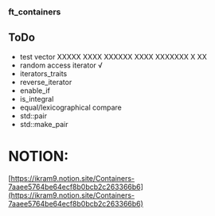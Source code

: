 ### ft_containers

## ToDo 
* test vector XXXXX XXXX XXXXXX XXXX XXXXXXX X XX
* random access iterator √
* iterators_traits
* reverse_iterator
* enable_if
* is_integral
* equal/lexicographical compare
* std::pair
* std::make_pair


# NOTION:
[https://ikram9.notion.site/Containers-7aaee5764be64ecf8b0bcb2c263366b6](https://ikram9.notion.site/Containers-7aaee5764be64ecf8b0bcb2c263366b6)